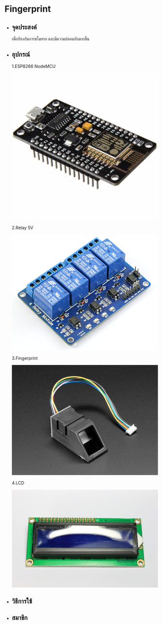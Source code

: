 # Fingerprint
* ## จุดประสงค์
    เพื่อป้องกันการขโมยรถ และมีความปลอดภับมากขึ้น
* ## อุปกรณ์
    1.ESP8266 NodeMCU

    ![Board](Node_MCU.jpg)

    2.Relay 5V

    ![Relay](ej.jpg)

    3.Fingerprint

    ![Finger](finger.jpg)

    4.LCD

    ![Lcd](lcd.jpg)
    
* ## วิธีการใช้

* ## สมาชิก
